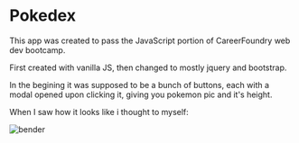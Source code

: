 # Pokedex

This app was created to pass the JavaScript portion of CareerFoundry web dev bootcamp.

First created with vanilla JS, then changed to mostly jquery and bootstrap.

In the begining it was supposed to be a bunch of buttons, each with a modal 
opened upon clicking it, giving you pokemon pic and it's height.

When I saw how it looks like i thought to myself:

![bender](https://user-images.githubusercontent.com/74908262/108192739-8cc1f600-710c-11eb-9e40-6ebe976b7fb6.jpg)

